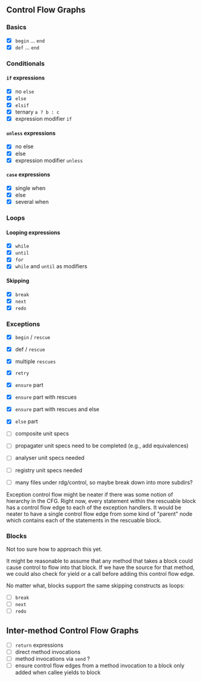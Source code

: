 ## Control Flow Graphs

### Basics
- [x] `begin` ... `end`
- [x] `def` ... `end`

### Conditionals

#### `if` expressions
- [x] no `else`
- [x] `else`
- [x] `elsif`
- [x] ternary `a ? b : c`
- [x] expression modifier `if`

#### `unless` expressions
- [x] no else
- [x] else
- [x] expression modifier `unless`

#### `case` expressions
- [x] single when
- [x] else
- [x] several when

### Loops

#### Looping expressions
- [x] `while`
- [x] `until`
- [x] `for`
- [x] `while` and `until` as modifiers

#### Skipping
- [x] `break`
- [x] `next`
- [x] `redo`

### Exceptions
- [x] `begin` / `rescue`
- [x] def / `rescue`
- [x] multiple `rescues`
- [x] `retry`
- [x] `ensure` part
- [x] `ensure` part with rescues
- [x] `ensure` part with rescues and else
- [x] `else` part

- [ ] composite unit specs
- [ ] propagater unit specs need to be completed (e.g., add equivalences)
- [ ] analyser unit specs needed
- [ ] registry unit specs needed
- [ ] many files under rdg/control, so maybe break down into more subdirs?

Exception control flow might be neater if there was some notion of hierarchy in the CFG. Right now, every statement within the rescuable block has a control flow edge to each of the exception handlers. It would be neater to have a single control flow edge from some kind of "parent" node which contains each of the statements in the rescuable block.

### Blocks

Not too sure how to approach this yet.

It might be reasonable to assume that any method that takes a block could cause control to flow into that block. If we have the source for that method, we could also check for yield or a call before adding this control flow edge.

No matter what, blocks support the same skipping constructs as loops:

- [ ] `break`
- [ ] `next`
- [ ] `redo`

## Inter-method Control Flow Graphs

- [ ] `return` expressions
- [ ] direct method invocations
- [ ] method invocations via `send` ?
- [ ] ensure control flow edges from a method invocation to a block only added when callee yields to block
